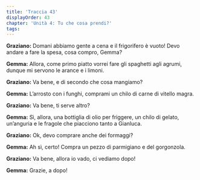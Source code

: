 ```yaml
---
title: 'Traccia 43'
displayOrder: 43
chapter: 'Unità 4: Tu che cosa prendi?'
tags:
---
```


**Graziano:** Domani abbiamo gente a cena e il frigorifero è vuoto! Devo andare a fare la spesa, cosa compro, Gemma?

**Gemma:** Allora, come primo piatto vorrei fare gli spaghetti agli agrumi, dunque mi servono le arance e i limoni.

**Graziano:** Va bene, e di secondo che cosa mangiamo?

**Gemma:** L’arrosto con i funghi, comprami un chilo di carne di vitello magra.

**Graziano:** Va bene, ti serve altro?

**Gemma:** Sì, allora, una bottiglia di olio per friggere, un chilo di gelato, un’anguria e le fragole che piacciono tanto a Gianluca.

**Graziano:** Ok, devo comprare anche dei formaggi?

**Gemma:** Ah sì, certo! Compra un pezzo di parmigiano e del gorgonzola.

**Graziano:** Va bene, allora io vado, ci vediamo dopo!

**Gemma:** Grazie, a dopo!
